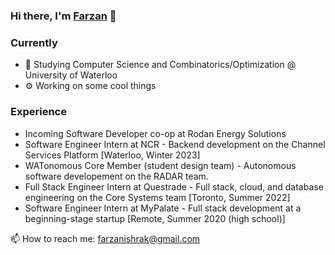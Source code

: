 ### Hi there, I'm [Farzan](https://farzanb49.github.io) 👋

### Currently

- 🏫 Studying Computer Science and Combinatorics/Optimization @ University of Waterloo
- ⚙️ Working on some cool things

### Experience

- Incoming Software Developer co-op at Rodan Energy Solutions
- Software Engineer Intern at NCR - Backend development on the Channel Services Platform [Waterloo, Winter 2023]
- WATonomous Core Member (student design team) - Autonomous software developement on the RADAR team.
- Full Stack Engineer Intern at Questrade - Full stack, cloud, and database engineering on the Core Systems team [Toronto, Summer 2022]
- Software Engineer Intern at MyPalate - Full stack development at a beginning-stage startup [Remote, Summer 2020 (high school)]


📫 How to reach me: farzanishrak@gmail.com

